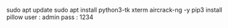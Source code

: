 sudo apt update
sudo apt install python3-tk xterm aircrack-ng -y
pip3 install pillow
 user : admin
 pass : 1234
